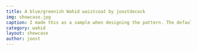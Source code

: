 ```yaml
---
title: A blue/greenish Wahid waistcoat by joostdecock
img: showcase.jpg
caption: I made this as a sample when designing the pattern. The default neckline has been lowered since.
category: wahid
layout: showcase
author: joost
---
```

